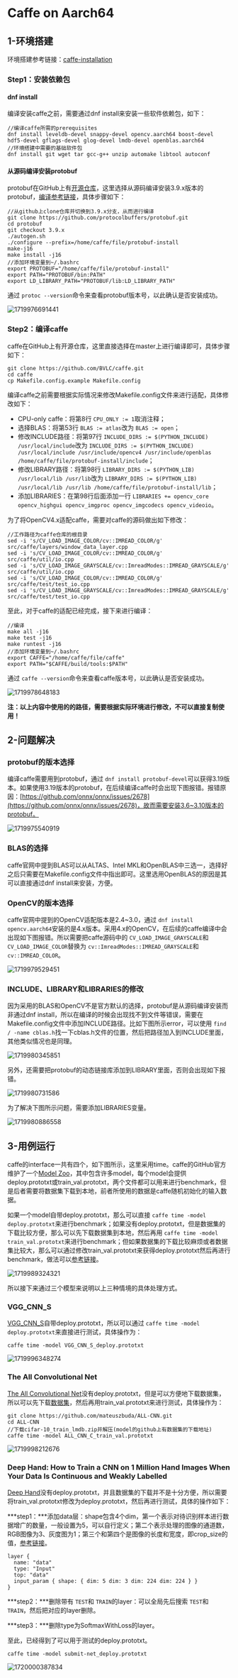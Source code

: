 # Caffe on Aarch64

## 1-环境搭建

环境搭建参考链接：[caffe-installation](https://caffe.berkeleyvision.org/installation.html)

### Step1：安装依赖包

#### **dnf install**

编译安装caffe之前，需要通过dnf install来安装一些软件依赖包，如下：

```
//编译caffe所需的prerequisites
dnf install leveldb-devel snappy-devel opencv.aarch64 boost-devel hdf5-devel gflags-devel glog-devel lmdb-devel openblas.aarch64
//环境搭建中需要的基础软件包
dnf install git wget tar gcc-g++ unzip automake libtool autoconf
```

#### **从源码编译安装protobuf**

protobuf在GitHub上有[开源仓库](https://github.com/protocolbuffers/protobuf/tree/3.9.x)，这里选择从源码编译安装3.9.x版本的protobuf，[编译参考链接](https://github.com/protocolbuffers/protobuf/blob/3.9.x/src/README.md)，具体步骤如下：

```
//从github上clone仓库并切换到3.9.x分支，从而进行编译
git clone https://github.com/protocolbuffers/protobuf.git
cd protobuf
git checkout 3.9.x
./autogen.sh
./configure --prefix=/home/caffe/file/protobuf-install
make-j16
make install -j16
//添加环境变量到~/.bashrc
export PROTOBUF="/home/caffe/file/protobuf-install"
export PATH="PROTOBUF/bin:PATH"
export LD_LIBRARY_PATH="PROTOBUF/lib:LD_LIBRARY_PATH"
```

通过 `protoc --version`命令来查看protobuf版本号，以此确认是否安装成功。

![1719976691441](image/caffe-aarch64/1719976691441.png)

### Step2：编译caffe

caffe在GitHub上有开源仓库，这里直接选择在master上进行编译即可，具体步骤如下：

```
git clone https://github.com/BVLC/caffe.git
cd caffe
cp Makefile.config.example Makefile.config
```

编译caffe之前需要根据实际情况来修改Makefile.config文件来进行适配，具体修改如下：

* CPU-only caffe：将第8行 `CPU_ONLY := 1`取消注释；
* 选择BLAS：将第53行 `BLAS := atlas`改为 `BLAS := open`；
* 修改INCLUDE路径：将第97行 `INCLUDE_DIRS := $(PYTHON_INCLUDE) /usr/local/include`改为 `INCLUDE_DIRS := $(PYTHON_INCLUDE) /usr/local/include /usr/include/opencv4 /usr/include/openblas /home/caffe/file/protobuf-install/include`；
* 修改LIBRARY路径：将第98行 `LIBRARY_DIRS := $(PYTHON_LIB) /usr/local/lib /usr/lib`改为 `LIBRARY_DIRS := $(PYTHON_LIB) /usr/local/lib /usr/lib /home/caffe/file/protobuf-install/lib`；
* 添加LIBRARIES：在第98行后面添加一行 `LIBRARIES += opencv_core opencv_highgui opencv_imgproc opencv_imgcodecs opencv_videoio`。

为了将OpenCV4.x适配caffe，需要对caffe的源码做出如下修改：

```
//工作路径为caffe仓库的根目录
sed -i 's/CV_LOAD_IMAGE_COLOR/cv::IMREAD_COLOR/g' src/caffe/layers/window_data_layer.cpp
sed -i 's/CV_LOAD_IMAGE_COLOR/cv::IMREAD_COLOR/g' src/caffe/util/io.cpp
sed -i 's/CV_LOAD_IMAGE_GRAYSCALE/cv::ImreadModes::IMREAD_GRAYSCALE/g' src/caffe/util/io.cpp
sed -i 's/CV_LOAD_IMAGE_COLOR/cv::IMREAD_COLOR/g' src/caffe/test/test_io.cpp
sed -i 's/CV_LOAD_IMAGE_GRAYSCALE/cv::ImreadModes::IMREAD_GRAYSCALE/g' src/caffe/test/test_io.cpp
```

至此，对于caffe的适配已经完成，接下来进行编译：

```
//编译
make all -j16
make test -j16
make runtest -j16
//添加环境变量到~/.bashrc
export CAFFE="/home/caffe/file/caffe"
export PATH="$CAFFE/build/tools:$PATH"
```

通过 `caffe --version`命令来查看caffe版本号，以此确认是否安装成功。

![1719978648183](image/caffe-aarch64/1719978648183.png)

**注：以上内容中使用的的路径，需要根据实际环境进行修改，不可以直接复制使用！**

## 2-问题解决

### protobuf的版本选择

编译caffe需要用到protobuf，通过 `dnf install protobuf-devel`可以获得3.19版本。如果使用3.19版本的protobuf，在后续编译caffe时会出现下图报错。报错原因：[https://github.com/onnx/onnx/issues/2678](https://github.com/onnx/onnx/issues/2678)，故而需要安装3.6~3.10版本的protobuf。

![1719975540919](image/caffe-aarch64/1719975540919.png)

### BLAS的选择

caffe官网中提到BLAS可以从ALTAS、Intel MKL和OpenBLAS中三选一，选择好之后只需要在Makefile.config文件中指出即可。这里选用OpenBLAS的原因是其可以直接通过dnf install来安装，方便。

### OpenCV的版本选择

caffe官网中提到的OpenCV适配版本是2.4~3.0，通过 `dnf install opencv.aarch64`安装的是4.x版本。采用4.x的OpenCV，在后续的caffe编译中会出现如下图报错。所以需要把caffe源码中的 `CV_LOAD_IMAGE_GRAYSCALE`和 `CV_LOAD_IMAGE_COLOR`替换为 `cv::ImreadModes::IMREAD_GRAYSCALE`和 `cv::IMREAD_COLOR`。

![1719979529451](image/caffe-aarch64/1719979529451.png)

### INCLUDE、LIBRARY和LIBRARIES的修改

因为采用的BLAS和OpenCV不是官方默认的选择，protobuf是从源码编译安装而非通过dnf install，所以在编译的时候会出现找不到文件等错误，需要在Makefile.config文件中添加INCLUDE路径。比如下图所示error，可以使用 `find / -name cblas.h`找一下cblas.h文件的位置，然后把路径加入到INCLUDE里面，其他类似情况也是同理。

![1719980345851](image/caffe-aarch64/1719980345851.png)

另外，还需要把protobuf的动态链接库添加到LIBRARY里面，否则会出现如下报错。

![1719980731586](image/caffe-aarch64/1719980731586.png)

为了解决下图所示问题，需要添加LIBRARIES变量。

![1719980886558](image/caffe-aarch64/1719980886558.png)

## 3-用例运行

caffe的interface一共有四个，如下图所示，这里采用time。caffe的GitHub官方维护了一个[Model Zoo](https://github.com/BVLC/caffe/wiki/Model-Zoo)，其中包含许多model，每个model会提供deploy.prototxt或train_val.prototxt，两个文件都可以用来进行benchmark，但是后者需要将数据集下载到本地，前者所使用的数据是caffe随机初始化的输入数据。

如果一个model自带deploy.prototxt，那么可以直接 `caffe time -model deploy.prototxt`来进行benchmark；如果没有deploy.prototxt，但是数据集的下载比较方便，那么可以先下载数据集到本地，然后再用 `caffe time -model train_val.prototxt`来进行benchmark；但如果数据集的下载比较麻烦或者数据集比较大，那么可以通过修改train_val.prototxt来获得deploy.prototxt然后再进行benchmark，做法可以[参考链接](https://blog.csdn.net/u010682375/article/details/77508790)。

![1719989324321](image/caffe-aarch64/1719989324321.png)

所以接下来通过三个模型来说明以上三种情境的具体处理方式。

### **VGG_CNN_S**

[VGG_CNN_S](https://gist.github.com/ksimonyan/fd8800eeb36e276cd6f9#file-readme-md)自带deploy.prototxt，所以可以通过 `caffe time -model deploy.prototxt`来直接进行测试，具体操作为：

```
caffe time -model VGG_CNN_S_deploy.prototxt
```

![1719996348274](image/caffe-aarch64/1719996348274.png)

### The All Convolutional Net

[The All Convolutional Net](https://github.com/mateuszbuda/ALL-CNN)没有deploy.prototxt，但是可以方便地下载数据集，所以可以先下载[数据集](https://drive.google.com/file/d/0B0a9KYriPdN4eUxScnQwZWxRQjA/view?resourcekey=0-nUKxLlzIdoyMW5qsLVrQ1Q)，然后再用train_val.prototxt来进行测试，具体操作为：

```
git clone https://github.com/mateuszbuda/ALL-CNN.git
cd ALL-CNN
//下载cifar-10_train_lmdb.zip并解压(model的github上有数据集的下载地址)
caffe time -model ALL_CNN_C_train_val.prototxt
```

![1719998212676](image/caffe-aarch64/1719998212676.png)

### Deep Hand: How to Train a CNN on 1 Million Hand Images When Your Data Is Continuous and Weakly Labelled

[Deep Hand](https://github.com/BVLC/caffe/wiki/Model-Zoo#deep-hand-how-to-train-a-cnn-on-1-million-hand-images-when-your-data-is-continuous-and-weakly-labelled)没有deploy.prototxt，并且数据集的下载并不是十分方便，所以需要将train_val.prototxt修改为deploy.prototxt，然后再进行测试，具体的操作如下：

***step1：***添加data层：shape包含4个dim，第一个表示对待识别样本进行数据增广的数量，一般设置为5，可以自行定义；第二个表示处理的图像的通道数，RGB图像为3、灰度图为1；第三个和第四个是图像的长度和宽度，即crop_size的值，[参考链接](https://blog.csdn.net/u010417185/article/details/52619593)。

```
layer {
  name: "data"
  type: "Input"
  top: "data"
  input_param { shape: { dim: 5 dim: 3 dim: 224 dim: 224 } }
}
```

***step2：***删除带有 `TEST`和 `TRAIN`的layer：可以全局先后搜索 `TEST`和 `TRAIN`，然后把对应的layer删除。

***step3：***删除type为SoftmaxWithLoss的layer。

至此，已经得到了可以用于测试的deploy.prototxt。

```
caffe time -model submit-net_deploy.prototxt
```

![1720000387834](image/caffe-aarch64/1720000387834.png)
